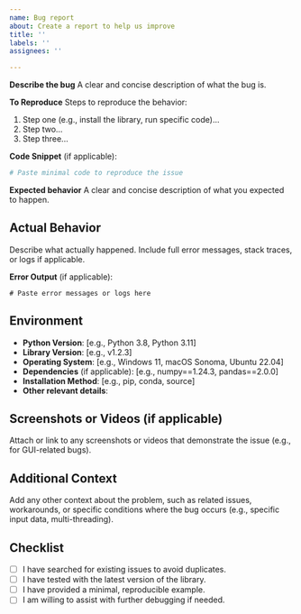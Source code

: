 ```yaml
---
name: Bug report
about: Create a report to help us improve
title: ''
labels: ''
assignees: ''

---
```


**Describe the bug**
A clear and concise description of what the bug is.

**To Reproduce**
Steps to reproduce the behavior:
1. Step one (e.g., install the library, run specific code)...
2. Step two...
3. Step three...

**Code Snippet** (if applicable):
```python
# Paste minimal code to reproduce the issue
```

**Expected behavior**
A clear and concise description of what you expected to happen.

## Actual Behavior
Describe what actually happened. Include full error messages, stack traces, or logs if applicable.

**Error Output** (if applicable):
```plaintext
# Paste error messages or logs here
```

## Environment
- **Python Version**: [e.g., Python 3.8, Python 3.11]
- **Library Version**: [e.g., v1.2.3]
- **Operating System**: [e.g., Windows 11, macOS Sonoma, Ubuntu 22.04]
- **Dependencies** (if applicable): [e.g., numpy==1.24.3, pandas==2.0.0]
- **Installation Method**: [e.g., pip, conda, source]
- **Other relevant details**:

## Screenshots or Videos (if applicable)
Attach or link to any screenshots or videos that demonstrate the issue (e.g., for GUI-related bugs).

## Additional Context
Add any other context about the problem, such as related issues, workarounds, or specific conditions where the bug occurs (e.g., specific input data, multi-threading).

## Checklist
- [ ] I have searched for existing issues to avoid duplicates.
- [ ] I have tested with the latest version of the library.
- [ ] I have provided a minimal, reproducible example.
- [ ] I am willing to assist with further debugging if needed.
